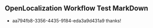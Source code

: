 ## OpenLocalization Workflow Test MarkDown
* aa794fb8-3356-4435-9184-eda3a9d431a9 
thanks!<!--HONumber=Mar16_HO2-->
